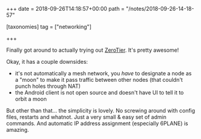 +++
date = 2018-09-26T14:18:57+00:00
path = "/notes/2018-09-26-14-18-57"

[taxonomies]
tag = ["networking"]

+++

Finally got around to actually trying out [ZeroTier](https://zerotier.com). It's pretty awesome!

Okay, it has a couple downsides:

- it's not automatically a mesh network, you *have* to designate a node as a "moon" to make it pass traffic between other nodes (that couldn't punch holes through NAT)
- the Android client is not open source and doesn't have UI to tell it to orbit a moon

But other than that… the simplicity is lovely. No screwing around with config files, restarts and whatnot. Just a very small & easy set of admin commands. And automatic IP address assignment (especially 6PLANE) is amazing.